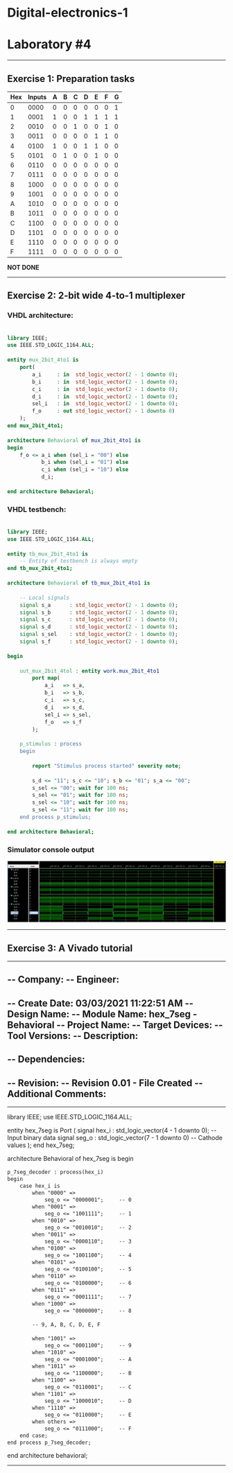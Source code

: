 # **Digital-electronics-1**
# **Laboratory #4**


------------------------------------------------------------------------
## **Exercise 1: Preparation tasks**

**Hex** | **Inputs** | **A** | **B** | **C** | **D** | **E** | **F** | **G** 
--- | --- | --- | --- | --- | --- | --- | --- | ---
0 | 0000 | 0 | 0 | 0 | 0 | 0 | 0 | 1 
1 | 0001 | 1 | 0 | 0 | 1 | 1 | 1 | 1 
2 | 0010 | 0 | 0 | 1 | 0 | 0 | 1 | 0
3 | 0011 | 0 | 0 | 0 | 0 | 1 | 1 | 0
4 | 0100 | 1 | 0 | 0 | 1 | 1 | 0 | 0
5 | 0101 | 0 | 1 | 0 | 0 | 1 | 0 | 0
6 | 0110 | 0 | 0 | 0 | 0 | 0 | 0 | 0
7 | 0111 | 0 | 0 | 0 | 0 | 0 | 0 | 0
8 | 1000 | 0 | 0 | 0 | 0 | 0 | 0 | 0
9 | 1001 | 0 | 0 | 0 | 0 | 0 | 0 | 0
A | 1010 | 0 | 0 | 0 | 0 | 0 | 0 | 0
B | 1011 | 0 | 0 | 0 | 0 | 0 | 0 | 0
C | 1100 | 0 | 0 | 0 | 0 | 0 | 0 | 0
D | 1101 | 0 | 0 | 0 | 0 | 0 | 0 | 0
E | 1110 | 0 | 0 | 0 | 0 | 0 | 0 | 0
F | 1111 | 0 | 0 | 0 | 0 | 0 | 0 | 0


**NOT DONE**





------------------------------------------------------------------------
## **Exercise 2: 2-bit wide 4-to-1 multiplexer**

### **VHDL architecture:**
```vhdl 

library IEEE;
use IEEE.STD_LOGIC_1164.ALL;

entity mux_2bit_4to1 is
    port(
        a_i     : in  std_logic_vector(2 - 1 downto 0);
        b_i     : in  std_logic_vector(2 - 1 downto 0);
        c_i     : in  std_logic_vector(2 - 1 downto 0);
        d_i     : in  std_logic_vector(2 - 1 downto 0);
        sel_i   : in  std_logic_vector(2 - 1 downto 0);
        f_o     : out std_logic_vector(2 - 1 downto 0)
    );
end mux_2bit_4to1;

architecture Behavioral of mux_2bit_4to1 is
begin
    f_o <= a_i when (sel_i = "00") else
           b_i when (sel_i = "01") else
           c_i when (sel_i = "10") else
           d_i; 
    
end architecture Behavioral;
```


### **VHDL testbench:**
```vhdl 

library IEEE;
use IEEE.STD_LOGIC_1164.ALL;

entity tb_mux_2bit_4to1 is
    -- Entity of testbench is always empty
end tb_mux_2bit_4to1;

architecture Behavioral of tb_mux_2bit_4to1 is

    -- Local signals
    signal s_a      : std_logic_vector(2 - 1 downto 0);
    signal s_b      : std_logic_vector(2 - 1 downto 0);
    signal s_c      : std_logic_vector(2 - 1 downto 0);
    signal s_d      : std_logic_vector(2 - 1 downto 0);
    signal s_sel    : std_logic_vector(2 - 1 downto 0);
    signal s_f      : std_logic_vector(2 - 1 downto 0);
        
begin

    uut_mux_2bit_4tol : entity work.mux_2bit_4to1
        port map(
            a_i   => s_a,
            b_i   => s_b,
            c_i   => s_c,
            d_i   => s_d,
            sel_i => s_sel,
            f_o   => s_f
        );

    p_stimulus : process
    begin
        
        report "Stimulus process started" severity note;
        
        s_d <= "11"; s_c <= "10"; s_b <= "01"; s_a <= "00";
        s_sel <= "00"; wait for 100 ns;
        s_sel <= "01"; wait for 100 ns;
        s_sel <= "10"; wait for 100 ns;
        s_sel <= "11"; wait for 100 ns; 
    end process p_stimulus; 
        
end architecture Behavioral;
```

### **Simulator console output**
![Simulated time waveforms](https://github.com/TaaviSalum/Digital-electronics-1/blob/main/Labs/03-vivado/Pictures/Ex2.jpg)





------------------------------------------------------------------------
## **Exercise 3: A Vivado tutorial**

----------------------------------------------------------------------------------
-- Company: 
-- Engineer: 
-- 
-- Create Date: 03/03/2021 11:22:51 AM
-- Design Name: 
-- Module Name: hex_7seg - Behavioral
-- Project Name: 
-- Target Devices: 
-- Tool Versions: 
-- Description: 
-- 
-- Dependencies: 
-- 
-- Revision:
-- Revision 0.01 - File Created
-- Additional Comments:
-- 
----------------------------------------------------------------------------------

library IEEE;
use IEEE.STD_LOGIC_1164.ALL;

entity hex_7seg is
    Port (
        signal hex_i    : std_logic_vector(4 - 1 downto 0);  -- Input binary data
        signal seg_o    : std_logic_vector(7 - 1 downto 0)   -- Cathode values
    );
end hex_7seg;

architecture Behavioral of hex_7seg is
begin

    p_7seg_decoder : process(hex_i)
    begin
        case hex_i is
            when "0000" =>
                seg_o <= "0000001";     -- 0
            when "0001" =>
                seg_o <= "1001111";     -- 1
            when "0010" =>
                seg_o <= "0010010";     -- 2
            when "0011" =>
                seg_o <= "0000110";     -- 3
            when "0100" =>
                seg_o <= "1001100";     -- 4
            when "0101" =>
                seg_o <= "0100100";     -- 5
            when "0110" =>
                seg_o <= "0100000";     -- 6
            when "0111" =>
                seg_o <= "0001111";     -- 7
            when "1000" =>
                seg_o <= "0000000";     -- 8
    
            -- 9, A, B, C, D, E, F
            
            when "1001" =>
                seg_o <= "0001100";     -- 9
            when "1010" =>
                seg_o <= "0001000";     -- A
            when "1011" =>
                seg_o <= "1100000";     -- B
            when "1100" =>
                seg_o <= "0110001";     -- C
            when "1101" =>
                seg_o <= "1000010";     -- D
            when "1110" =>
                seg_o <= "0110000";     -- E
            when others =>
                seg_o <= "0111000";     -- F
        end case;
    end process p_7seg_decoder;

end architecture behavioral;






------------------------------------------------------------------------